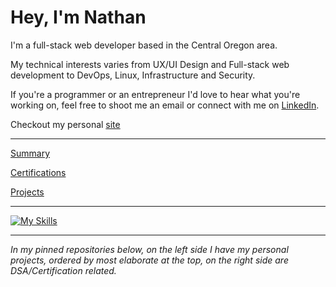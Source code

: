 # Hey, I'm Nathan
  
 I'm a full-stack web developer based in the Central Oregon area.

 My technical interests varies from UX/UI Design and Full-stack web development to DevOps, Linux, Infrastructure and Security.

 If you're a programmer or an entrepreneur I'd love to hear what you're working on, feel free to shoot me an email or connect with me on [LinkedIn](https://www.linkedin.com/in/nathan-lee-258b02132/).

 Checkout my personal [site](https://nathanlee.io/)

---

[Summary](https://github.com/nslee333/Experience/blob/master/summary.md)

[Certifications](https://github.com/nslee333/Experience/blob/master/certifications.md)

[Projects](https://github.com/nslee333/Experience/blob/master/projects.md)

---

[![My Skills](https://skillicons.dev/icons?i=go,ts,js,py,bash,react,express,postgres,next,linux,git,nodejs,tailwind,jest,vim)](https://skillicons.dev)

---

*In my pinned repositories below, on the left side I have my personal projects, ordered by most elaborate at the top, on the right side are DSA/Certification related.*
